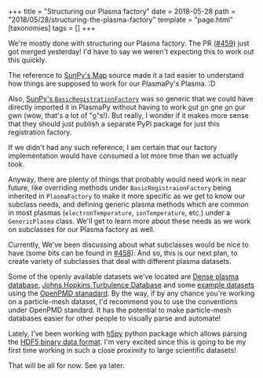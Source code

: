 +++
title = "Structuring our Plasma factory"
date = 2018-05-28
path = "2018/05/28/structuring-the-plasma-factory"
template = "page.html"
[taxonomies]
tags = []
+++

We're mostly done with structuring our Plasma factory. The PR
([#459](https://github.com/PlasmaPy/PlasmaPy/pull/459)) just got merged yesterday! I'd have to say
we weren't expecting this to work out this quickly.

The reference to
[SunPy's Map](https://github.com/sunpy/sunpy/tree/0d784d24160ab04a0bd6876d948c915cdffea092/sunpy/map)
source made it a tad easier to understand how things are supposed to work for our PlasmaPy's
Plasma. :D

Also, [SunPy's `BasicRegistrationFactory`](https://github.com/sunpy/sunpy/blob/0d784d24160ab04a0bd6876d948c915cdffea092/sunpy/util/datatype_factory_base.py)
was so generic that we could have directly imported it in PlasmaPy without having to work <u>o</u>ut <u>o</u>n
<u>o</u>ne <u>o</u>n <u>o</u>ur <u>o</u>wn (wow, that's a lot of "<u>o</u>"s!). But really, I wonder
if it makes more sense that they should just publish a separate PyPi package for just this
registration factory.

If we didn't had any such reference, I am certain that our factory implementation would have consumed
a lot more time than we actually took.

Anyway, there are plenty of things that probably would need work in near future, like
overriding methods under `BasicRegistraionFactory` being inherited in `PlasmaFactory` to make it more
specific as we get to know our subclass needs, and defining generic plasma methods which are
common in most plasmas (`electronTemperature`, `ionTemperature`, etc.) under a `GenericPlasma` class.
We'll get to learn more about these needs as we work on subclasses for our Plasma factory as well.

Currently, We've been discussing about what subclasses would be nice to have
(some bits can be found in [#458](https://github.com/PlasmaPy/PlasmaPy/issues/458)).
And so, this is our next plan, to create variety of subclasses that deal with different plasma datasets.

Some of the openly available datasets we've located are
[Dense plasma database](https://github.com/MurilloGroupMSU/Dense-Plasma-Properties-Database),
[Johns Hopkins Turbulence Database](http://turbulence.pha.jhu.edu) and some
[example datasets](https://github.com/openPMD/openPMD-example-datasets) using the
[OpenPMD stanadard](https://github.com/openPMD/openPMD-standard).
By the way, if by any chance you're working on a particle-mesh dataset, I'd recommend you to use the
conventions under OpenPMD standard. It has the potential to make particle-mesh databases easier for other
people to visually parse and automate!

Lately, I've been working with [h5py](https://www.h5py.org) python package which allows parsing
the [HDF5 binary data format](https://hdfgroup.org). I'm very excited since this is going to be my
first time working in such a close proximity to large scientific datasets!

That will be all for now. See ya later.
